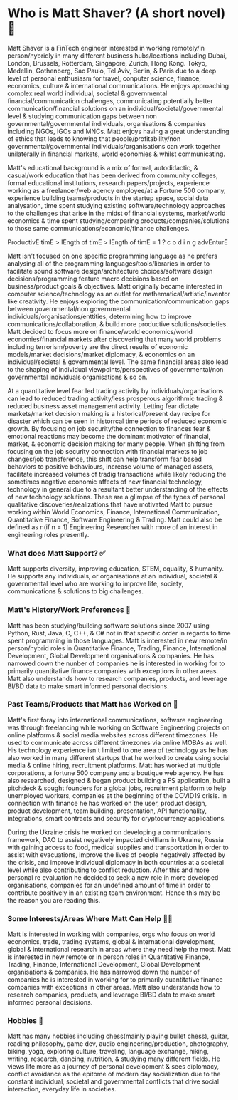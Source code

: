 # Who is Matt Shaver? (A short novel)🤵 

Matt Shaver is a FinTech engineer interested in working remotely/in person/hybridly in many different business hubs/locations including Dubai, London, Brussels, Rotterdam, Singapore, Zurich, Hong Kong. Tokyo, Medellin, Gothenberg, Sao Paulo, Tel Aviv, Berlin, & Paris due to a deep level of personal enthusiasm for travel, conputer science, finance, economics, culture & international communications. He enjoys approaching complex real world individual, societal & governmental financial/communication challenges, communicating potentially better communication/financial solutions on an individual/societal/governmental level & studying communication gaps between non governmental/governmental individuals, organisations & companies including NGOs, IGOs and MNCs. Matt enjoys having a great understanding of ethics that leads to knowing that people/profitability/non governmental/governmental individuals/organisations can work together unilaterally in financial markets, world economies & whilst communicating.  

Matt's educational background is a mix of formal, autodidactic, & casual/work education that has been derived from community colleges, formal educational institutions, research papers/projects, experience working as a freelancer/web agency employee/at a Fortune 500 company, experience building teams/products in the startup space, social data analysation, time spent studying existing software/technology approaches to the challenges that arise in the midst of financial systems, market/world economics & time spent studying/comparing products/companies/solutions to those same communications/economic/finance challenges. 

ProductivE timE > lEngth of timE > lEngth of timE = 1 ? c o d i n g advEnturE

Matt isn't focused on one specific programming language as he prefers analysing all of the programming  languages/tools/libraries in order to facilitate sound software design/architecture choices/software design decisions/programming feature macro decisions based on business/product goals & objectives. Matt originally became interested in computer science/technology as an outlet for mathematical/artistic/inventor like creativity. He enjoys exploring the communication/communication gaps between governmental/non governmental individuals/organisations/enttities, determining how to improve communications/collaboration, & build more productive solutions/societies. Matt decided to focus more on finance/world economics/world economies/financial markets after discovering that many world problems including terrorism/poverty are the direct results of economic models/market decisions/market diplomacy, & economics on an individual/societal & governmental level. The same financial areas also lead to the shaping of individual viewpoints/perspectives of governmental/non governmental individuals organisations & so on. 

At a quantitative level fear led trading activity by individuals/organisations can lead to reduced trading activity/less prosperous algorithmic trading & reduced business asset management activity. Letting fear dictate markets/market decision making is a historical/present day recipe for disaster which can be seen in historrcal time periods of reduced economic growth. By focusing on job security/the connection to finances fear & emotional reactions may become the dominant motivator of financial, market, & economic decision making for many people. When shifting from focusing on the job security connection with financial markets to job changes/job transference, this shift can help transform fear based behaviors to positive behaviours, increase volume of managed assets, facilitate increased volumes of tradig transactions while likely reducing the sometimes negative economic affects of new financial technology, technology in general due to a resultant better understanding of the effects of new technology solutions.  These are a glimpse of the types of personal qualitative discoveries/realizations that have motivated Matt to pursue working within World Economics, Finance, International Communication, Quantitative Finance, Software Engineering & Trading. Matt could also be defined as n(if n = 1) Engineering Researcher with more of an interest in engineering roles presently. 

### What does Matt Support? ✅ 

Matt supports diversity, improving education, STEM, equality, & humanity. He supports any individuals, or organisations at an individual, societal & governmental level who are working to improve life, society, communications & solutions to big challenges. 

### Matt's History/Work Preferences 🌆 

Matt has been studying/building software solutions since 2007 using Python, Rust, Java, C, C++, & C# not in that specific order in regards to time spent programming in those languages. Matt is interested in new remote/in person/hybrid roles in Quantitative Finance, Trading, Finance, International Development, Global Development organisations & companies. He has narrowed down the nunber of companies he is interested in working for to primarily quantitative finance companies with exceptions in other areas. Matt also understands how to research companies, products, and leverage BI/BD data to make smart informed personal decisions. 

### Past Teams/Products that Matt has Worked on 🌆 

Matt's first foray into international communications, softwsre engineering was through freelancing while working on Software Engineering projects on online platforms & social media websites across different timezones. He used to communicate across different timezones via online MOBAs as well. His technology experience isn't limited to one area of technology as he has also worked in many different startups that he worked to create using social media & online hiring, recruitment platforms. Matt has worked at multiple corporations, a fortune 500 company and a boutique web agency. He has also researched, designed & began product building a FS application, built a pitchdeck & sought founders for a global jobs, recruitment platform to help unemployed workers, companies at the beginning of the COVID19 crisis. In connection with finance he has worked on the user, product design, product development, team building. presentation, API functionality, integrations, smart contracts and security for cryptocurrency applications. 

During the Ukraine crisis he worked on developing a communications framework, DAO to assist negatively impacted civillians in Ukraine, Russia with gaining access to food, medical supplies and transportation in order to assist with evacuations, improve the lives of people negatively affected by the crisis, and improve individual diplomacy in both countries at a societal level while also contributing to conflict reduction. After this and more personal re evaluation he decided to seek a new role in more developed organisations, companies for an undefined amount of time in order to contribute positively in an existing team environment. Hence this may be the reason you are reading this. 

### Some Interests/Areas Where Matt Can Help 👨‍💻 

Matt is interested in working with companies, orgs who focus on world economics, trade, trading systems, global & international development, global & international research in areas where they need help the most. 
Matt is interested in new remote or in person roles in Quantitative Finance, Trading, Finance, International Development, Global Development organisations & companies. He has narrowed down the nunber of companies he is interested in working for to primarily quantitative finance companies with exceptions in other areas. Matt also understands how to research companies, products, and leverage BI/BD data to make smart informed personal decisions. 

### Hobbies 🎨 

Matt has many hobbies including chess(mainly playing bullet chess), guitar, reading philosophy, game dev, audio engineering/production, photography, biking, yoga, exploring culture, traveling, language exchange, hiking, writing, research, dancing, nutrition, & studying many different fields. He views life more as a journey of personal development & sees diplomacy, conflict avoidance as the epitome of modern day socialization due to the constant individual, societal and governmental conflicts that drive social interaction, everyday life in societies. 

<!--
**thinkinginbinary/thinkinginbinary** is a ✨ _special_ ✨ repository because its `README.md` (this file) appears on your GitHub profile.

Here are some ideas to get you started:

- 🔭 I’m currently working on ...
- 🌱 I’m currently learning ...
- 👯 I’m looking to collaborate on ...
- 🤔 I’m looking for help with ...
- 💬 Ask me about ...
- 📫 How to reach me: ...
- 😄 Pronouns: ...
- ⚡ Fun fact: ...
-->
